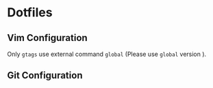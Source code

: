 # Dotfiles

## Vim Configuration

Only `gtags` use external command `global` (Please use `global` version ).


## Git Configuration

